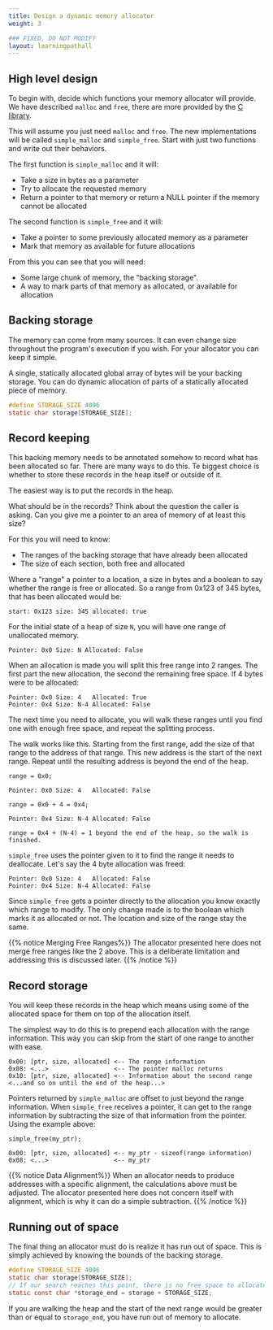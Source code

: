 ```yaml
---
title: Design a dynamic memory allocator
weight: 3

### FIXED, DO NOT MODIFY
layout: learningpathall
---
```


## High level design

To begin with, decide which functions your memory allocator will provide. We
have described `malloc` and `free`, there are more provided by the
[C library](https://en.cppreference.com/w/c/memory).

This will assume you just need `malloc` and `free`. The new implementations will
be called `simple_malloc` and `simple_free`. Start with just two functions and write
out their behaviors.

The first function is `simple_malloc` and it will: 
* Take a size in bytes as a parameter
* Try to allocate the requested memory
* Return a pointer to that memory or return a NULL pointer if the memory cannot be allocated

The second function is `simple_free` and it will: 
* Take a pointer to some previously allocated memory as a parameter
* Mark that memory as available for future allocations

From this you can see that you will need:
* Some large chunk of memory, the "backing storage".
* A way to mark parts of that memory as allocated, or available for allocation

## Backing storage

The memory can come from many sources. It can even change size throughout the
program's execution if you wish. For your allocator you can keep it simple.

A single, statically allocated global array of bytes will be your backing
storage. You can do dynamic allocation of parts of a statically allocated
piece of memory.

```C
#define STORAGE_SIZE 4096
static char storage[STORAGE_SIZE];
```

## Record keeping

This backing memory needs to be annotated somehow to record what has been
allocated so far. There are many ways to do this. Te biggest choice
is whether to store these records in the heap itself or outside of it.

The easiest way is to put the records in the heap.

What should be in the records? Think about the question the caller is asking.
Can you give me a pointer to an area of memory of at least this size?

For this you will need to know:
* The ranges of the backing storage that have already been allocated
* The size of each section, both free and allocated

Where a "range" a pointer to a location, a size in bytes and a boolean to say
whether the range is free or allocated. So a range from 0x123 of 345 bytes,
that has been allocated would be:

```text
start: 0x123 size: 345 allocated: true
```

For the initial state of a heap of size `N`, you will have one range of
unallocated memory.

```text
Pointer: 0x0 Size: N Allocated: False
```

When an allocation is made you will split this free range into 2 ranges. The
first part the new allocation, the second the remaining free space. If 4 bytes
were to be allocated:

```text
Pointer: 0x0 Size: 4   Allocated: True
Pointer: 0x4 Size: N-4 Allocated: False
```

The next time you need to allocate, you will walk these ranges until you find
one with enough free space, and repeat the splitting process.

The walk works like this. Starting from the first range, add the size of that
range to the address of that range. This new address is the start of the next
range. Repeat until the resulting address is beyond the end of the heap.

```text
range = 0x0;

Pointer: 0x0 Size: 4   Allocated: False

range = 0x0 + 4 = 0x4;

Pointer: 0x4 Size: N-4 Allocated: False

range = 0x4 + (N-4) = 1 beyond the end of the heap, so the walk is finished.
```

`simple_free` uses the pointer given to it to find the range it needs to deallocate.
Let's say the 4 byte allocation was freed:

```text
Pointer: 0x0 Size: 4   Allocated: False
Pointer: 0x4 Size: N-4 Allocated: False
```

Since `simple_free` gets a pointer directly to the allocation you know exactly which
range to modify. The only change made is to the boolean which marks it as
allocated or not. The location and size of the range stay the same.

{{% notice Merging Free Ranges%}}
The allocator presented here does not merge free ranges like the 2 above. This
is a deliberate limitation and addressing this is discussed later.
{{% /notice %}}

## Record storage

You will keep these records in the heap which means using some of the allocated space
for them on top of the allocation itself.

The simplest way to do this is to prepend each allocation with the range
information. This way you can skip from the start of one range to another with
ease.

```text
0x00: [ptr, size, allocated] <-- The range information
0x08: <...>                  <-- The pointer malloc returns
0x10: [ptr, size, allocated] <-- Information about the second range
<...and so on until the end of the heap...>
```

Pointers returned by `simple_malloc` are offset to just beyond the range information.
When `simple_free` receives a pointer, it can get to the range information by
subtracting the size of that information from the pointer. Using the example
above:

```text
simple_free(my_ptr);

0x00: [ptr, size, allocated] <-- my_ptr - sizeof(range information)
0x08: <...>                  <-- my_ptr
```

{{% notice Data Alignment%}}
When an allocator needs to produce addresses with a specific alignment, the
calculations above must be adjusted. The allocator presented here does not
concern itself with alignment, which is why it can do a simple subtraction.
{{% /notice %}}

## Running out of space

The final thing an allocator must do is realize it has run out of space. This is
simply achieved by knowing the bounds of the backing storage.

```C
#define STORAGE_SIZE 4096
static char storage[STORAGE_SIZE];
// If our search reaches this point, there is no free space to allocate.
static const char *storage_end = storage + STORAGE_SIZE;
```

If you are walking the heap and the start of the next range would be greater
than or equal to `storage_end`, you have run out of memory to allocate.